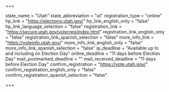 +++

state_name = "Utah"
state_abbreviation = "ut"
registration_type = "online"
hp_link = "https://elections.utah.gov/"
hp_link_english_only = "false"
hp_link_language_selection = "false"
registration_link = "https://secure.utah.gov/voterreg/index.html"
registration_link_english_only = "false"
registration_link_spanish_selection = "false"
more_info_link = "https://voteinfo.utah.gov/"
more_info_link_english_only = "false"
more_info_link_spanish_selection = "false"
ip_deadline = "Available up to and including on Election Day"
online_deadline = "11 days before Election Day"
mail_postmarked_deadline = ""
mail_received_deadline = "11 days before Election Day"
confirm_registration = "https://vote.utah.gov/"
confirm_registration_english_only = "false"
confirm_registration_spanish_selection = "false"

+++